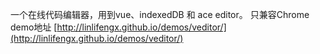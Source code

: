 一个在线代码编辑器，用到vue、indexedDB 和 ace editor。
只兼容Chrome
demo地址 [http://linlifengx.github.io/demos/veditor/](http://linlifengx.github.io/demos/veditor/)
